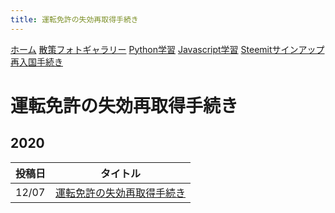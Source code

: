 ```yaml
---
title: 運転免許の失効再取得手続き
---
```


[ホーム](./) [散策フォトギャラリー](./photogarally.html) [Python学習](./python.html) [Javascript学習](./javascript.html) [Steemitサインアップ](./steemitsignup.html) [再入国手続き](./hikorea.html)

# 運転免許の失効再取得手続き


## 2020

|投稿日|タイトル|
|---|---|
|12/07|[運転免許の失効再取得手続き](https://steemit.com/japanese/@yasu/4kdbnd)|
